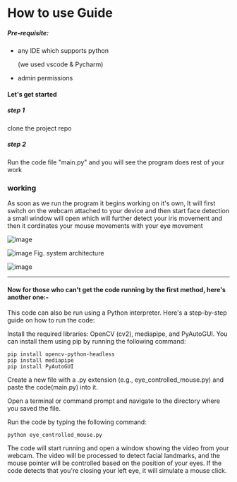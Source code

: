 # How to use Guide

##### Pre-requisite:

* any IDE which supports python

  (we used vscode & Pycharm)
* admin permissions

#### Let's get started

##### step 1

clone the project repo

##### step 2

Run the code file "main.py" and you will see the program does rest of your work

### working

As soon as we run the program it begins working on it's own, It will first switch on the webcam attached to your device and then start face detection a small window will open which will further detect your iris movement and then it cordinates your mouse movements with your eye movement

![image](https://user-images.githubusercontent.com/76660222/209459228-402c1fd3-9aae-43de-a460-4b45e54f581c.png)

![image](https://user-images.githubusercontent.com/76660222/209459236-7a1cbe17-1fef-4afb-8938-12b18decdc39.png)
Fig. system architecture

![image](https://user-images.githubusercontent.com/76660222/209459237-665d217e-9f95-444a-b3b4-561e69250898.png)


---
#### Now for those who can't get the code running by the first method, here's another one:-

This code can also be run using a Python interpreter. Here's a step-by-step guide on how to run the code:

Install the required libraries: OpenCV (cv2), mediapipe, and PyAutoGUI. You can install them using pip by running the following command:

```
pip install opencv-python-headless
pip install mediapipe
pip install PyAutoGUI
```
Create a new file with a .py extension (e.g., eye_controlled_mouse.py) and paste the code(main.py) into it.

Open a terminal or command prompt and navigate to the directory where you saved the file.

Run the code by typing the following command:

```
python eye_controlled_mouse.py
```

The code will start running and open a window showing the video from your webcam. The video will be processed to detect facial landmarks, and the mouse pointer will be controlled based on the position of your eyes. If the code detects that you're closing your left eye, it will simulate a mouse click.
